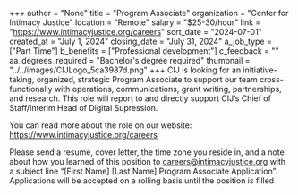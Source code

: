 +++
author = "None"
title = "Program Associate"
organization = "Center for Intimacy Justice"
location = "Remote"
salary = "$25-30/hour"
link = "https://www.intimacyjustice.org/careers"
sort_date = "2024-07-01"
created_at = "July 1, 2024"
closing_date = "July 31, 2024"
a_job_type = ["Part Time"]
b_benefits = ["Professional development"]
c_feedback = ""
aa_degrees_required = "Bachelor's degree required"
thumbnail = "../../images/CIJLogo_5ca3987d.png"
+++
CIJ is looking for an initiative-taking, organized, strategic Program Associate to support our team cross-functionally with operations, communications, grant writing, partnerships, and research. This role will report to and directly support CIJ’s Chief of Staff/Interim Head of Digital Supression.

You can read more about the role on our website: https://www.intimacyjustice.org/careers

Please send a resume, cover letter, the time zone you reside in, and a note about how you learned of this position to careers@intimacyjustice.org with a subject line “[First Name] [Last Name] Program Associate Application”. Applications will be accepted on a rolling basis until the position is filled